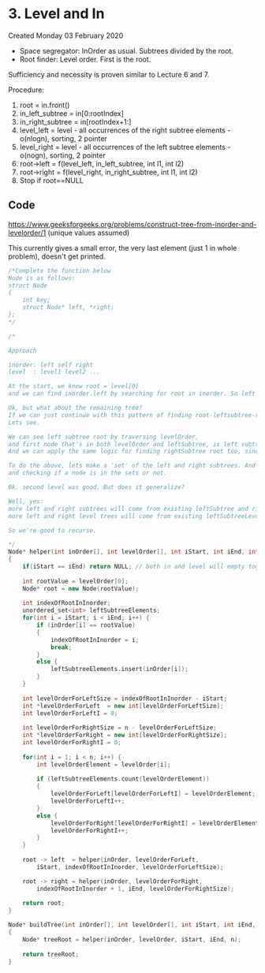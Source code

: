 # 3. Level and In
Created Monday 03 February 2020

* Space segregator: InOrder as usual. Subtrees divided by the root.
* Root finder: Level order. First is the root.

Sufficiency and necessity is proven similar to Lecture 6 and 7.

Procedure:
1. root = in.front()
2. in_left_subtree = in\[0:rootIndex]
3. in_right_subtree = in\[rootIndex+1:]
4. level_left = level - all occurrences of the right subtree elements - o(nlogn), sorting, 2 pointer
5. level_right = level - all occurrences of the left subtree elements - o(nogn), sorting, 2 pointer
6. root->left = f(level_left, in_left_subtree, int l1, int l2)
7. root->right = f(level_right, in_right_subtree, int l1, int l2)
8. Stop if root\==NULL

## Code
https://www.geeksforgeeks.org/problems/construct-tree-from-inorder-and-levelorder/1 (unique values assumed)

This currently gives a small error, the very last element (just 1 in whole problem), doesn't get printed.
```cpp
/*Complete the function below
Node is as follows:
struct Node
{
    int key;
    struct Node* left, *right;
};
*/

/*

Approach

inorder: left self right
level  : level1 level2 ...

At the start, we know root = level[0]
and we can find inorder.left by searching for root in inorder. So left subtree (and right subtree) are known.

Ok, but what about the remaining tree?
If we can just continue with this pattern of finding root-leftsubtree-rightsubtree, we'll be good.
Lets see.

We can see left subtree root by traversing levelOrder, 
and first node that's in both levelOrder and leftSubtree, is left subtree root.
And we can apply the same logic for finding rightSubtree root too, since root is at higher level, so will occur first (left).

To do the above, lets make a 'set' of the left and right subtrees. And then create two arrays, leftSubtreeLevel and rightSubtreeLevel which we create by travelling on levelOrder,
and checking if a node is in the sets or not.

Ok. second level was good. But does it generalize?

Well, yes:
more left and right subtrees will come from existing leftSubtree and rightSubtree. Clean division.
more left and right level trees will come from existing leftSubtreeLevel and rightSubtreeLevel. Clean division.

So we're good to recurse.

*/
Node* helper(int inOrder[], int levelOrder[], int iStart, int iEnd, int n)
{
    if(iStart == iEnd) return NULL; // both in and level will empty together, so check one
    
    int rootValue = levelOrder[0];
    Node* root = new Node(rootValue);
    
    int indexOfRootInInorder;
    unordered_set<int> leftSubtreeElements;
    for(int i = iStart; i < iEnd; i++) {
        if (inOrder[i] == rootValue)
        {
            indexOfRootInInorder = i;
            break;
        }
        else {
            leftSubtreeElements.insert(inOrder[i]);
        }
    }
    
    int levelOrderForLeftSize = indexOfRootInInorder - iStart;
    int *levelOrderForLeft  = new int[levelOrderForLeftSize];
    int levelOrderForLeftI = 0;
    
    int levelOrderForRightSize = n - levelOrderForLeftSize;
    int *levelOrderForRight = new int[levelOrderForRightSize];
    int levelOrderForRightI = 0;
    
    for(int i = 1; i < n; i++) {
        int levelOrderElement = levelOrder[i];
        
        if (leftSubtreeElements.count(levelOrderElement))
        {
            levelOrderForLeft[levelOrderForLeftI] = levelOrderElement;
            levelOrderForLeftI++;
        }
        else {
            levelOrderForRight[levelOrderForRightI] = levelOrderElement;
            levelOrderForRightI++;
        }
    }
    
    root -> left  = helper(inOrder, levelOrderForLeft,  
        iStart, indexOfRootInInorder, levelOrderForLeftSize);

    root -> right = helper(inOrder, levelOrderForRight, 
        indexOfRootInInorder + 1, iEnd, levelOrderForRightSize);
    
    return root;
}

Node* buildTree(int inOrder[], int levelOrder[], int iStart, int iEnd, int n)
{
    Node* treeRoot = helper(inOrder, levelOrder, iStart, iEnd, n);
    
    return treeRoot;
}
```